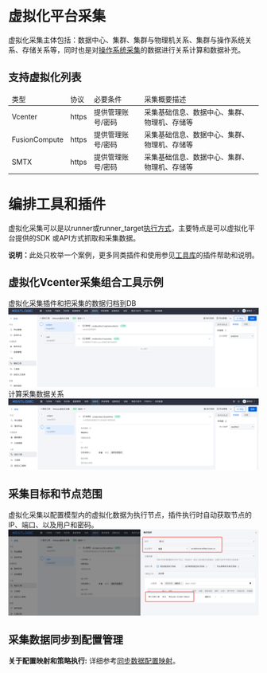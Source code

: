 # 虚拟化平台采集
虚拟化采集主体包括：数据中心、集群、集群与物理机关系、集群与操作系统关系、存储关系等，同时也是对[操作系统采集](2.操作系统采集.md)的数据进行关系计算和数据补充。

## 支持虚拟化列表
<table style="width:100%">
<thead>
    <tr>
        <td>类型</td>
        <td>协议</td>
        <td>必要条件</td>
        <td>采集概要描述</td>
    </tr>
</thead>
<tbody>
    <tr>
        <td>Vcenter</td>
        <td>https</td>
        <td>提供管理账号/密码</td>
        <td>采集基础信息、数据中心、集群、物理机、存储等</td>
    </tr>
    <tr>
        <td>FusionCompute</td>
        <td>https</td>
        <td>提供管理账号/密码</td>
        <td>采集基础信息、数据中心、集群、物理机、存储等</td>
    </tr>
    <tr>
        <td>SMTX</td>
        <td>https</td>
        <td>提供管理账号/密码</td>
        <td>采集基础信息、数据中心、集群、物理机、存储等</td>
    </tr>
</tbody>
</table>

# 编排工具和插件
虚拟化采集可以是以runner或runner_target[执行方式](../../自动化/组合工具/组合工具.md#执行方式)，主要特点是可以虚拟化平台提供的SDK
或API方式抓取和采集数据。

<b>说明：</b>此处只枚举一个案例，更多同类插件和使用参见[工具库](../../自动化/工具库/工具库.md)的插件帮助和说明。

## 虚拟化Vcenter采集组合工具示例
虚拟化采集插件和把采集的数据归档到DB
![img.png](images/4.vc_collect_comb.png)
计算采集数据关系
![img.png](images/4.vc_collect_backfillrel.png)

## 采集目标和节点范围
虚拟化采集以配置模型内的虚拟化数据为执行节点，插件执行时自动获取节点的IP、端口、以及用户和密码。
![img.png](images/4.vc_collect_param.png)

## 采集数据同步到配置管理
<b>关于配置映射和策略执行:</b> 详细参考[同步数据配置映射](0.同步数据配置映射.md)。

